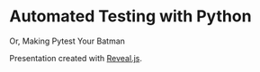 # Automated Testing with Python

Or, Making Pytest Your Batman

Presentation created with [Reveal.js](https://github.com/hakimel/reveal.js#markup).
